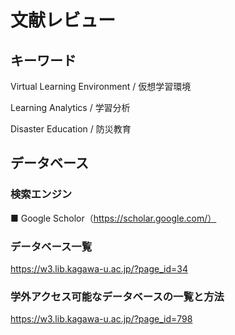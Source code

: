 # 文献レビュー

## キーワード
Virtual Learning Environment / 仮想学習環境

Learning Analytics / 学習分析

Disaster Education / 防災教育

## データベース
### 検索エンジン
■ Google Scholor（https://scholar.google.com/）

### データベース一覧
https://w3.lib.kagawa-u.ac.jp/?page_id=34

### 学外アクセス可能なデータベースの一覧と方法
https://w3.lib.kagawa-u.ac.jp/?page_id=798
